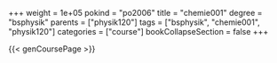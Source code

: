 +++
weight = 1e+05
pokind = "po2006"
title = "chemie001"
degree = "bsphysik"
parents = ["physik120"]
tags = ["bsphysik", "chemie001", "physik120"]
categories = ["course"]
bookCollapseSection = false
+++

{{< genCoursePage >}}
